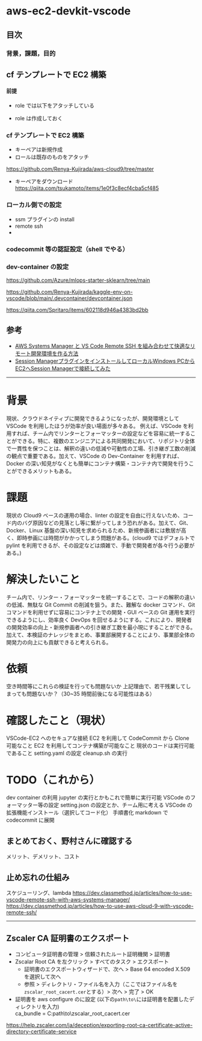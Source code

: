 # aws-ec2-devkit-vscode

## 目次

### 背景，課題，目的

## cf テンプレートで EC2 構築

#### 前提

- role では以下をアタッチしている

- role は作成しておく

### cf テンプレートで EC2 構築

- キーペアは新規作成
- ロールは既存のものをアタッチ

https://github.com/Renya-Kujirada/aws-cloud9/tree/master

- キーペアをダウンロード
  https://qiita.com/tsukamoto/items/1e0f3c8ecf4cba5cf485

### ローカル側での設定

- ssm プラグインの install
- remote ssh
-

### codecommit 等の認証設定（shell でやる）

### dev-container の設定

https://github.com/Azure/mlops-starter-sklearn/tree/main

https://github.com/Renya-Kujirada/kaggle-env-on-vscode/blob/main/.devcontainer/devcontainer.json

https://qiita.com/Spritaro/items/602118d946a4383bd2bb

## 参考

- [AWS Systems Manager と VS Code Remote SSH を組み合わせて快適なリモート開発環境を作る方法](https://dev.classmethod.jp/articles/how-to-use-vscode-remote-ssh-with-aws-systems-manager/)
- [Session ManagerプラグインをインストールしてローカルWindows PCからEC2へSession Managerで接続してみた](https://dev.classmethod.jp/articles/installed-session-manager-plugin-and-connected-from-local-windows-pc/)

---

# 背景

現状、クラウドネイティブに開発できるようになったが、開発環境として VSCode を利用したほうが効率が良い場面が多々ある。
例えば、VSCode を利用すれば、チーム内でリンターとフォーマッターの設定などを容易に統一することができる。特に、複数のエンジニアによる共同開発において、リポジトリ全体で一貫性を保つことは、解釈の違いの低減や可動性の工場、引き継ぎ工数の削減の観点で重要である。加えて、VSCode の Dev-Container を利用すれば、Docker の深い知見がなくとも簡単にコンテナ構築・コンテナ内で開発を行うことができるメリットもある。

# 課題

現状の Cloud9 ベースの運用の場合、linter の設定を自由に行えないため、コード内のバグ原因などの見落とし等に繋がってしまう恐れがある。加えて、Git、Docker、Linux 基盤の深い知見を求められるため、新規参画者には敷居が高く、即時参画には時間がかかってしまう問題がある。(cloud9 ではデフォルトで pylint を利用できるが、その設定などは煩雑で、手動で開発者が各々行う必要がある。)

# 解決したいこと

チーム内で、リンター・フォーマッターを統一することで、コードの解釈の違いの低減、無駄な Git Commit の削減を狙う。また、難解な docker コマンド、Git コマンドを利用せずに容易にコンテナ上での開発・GUI ベースの Git 運用を実行できるようにし、効率良く DevOps を回せるようにする。これにより、開発者の開発効率の向上・新規参画者への引き継ぎ工数を最小現にすることができる。加えて、本検証のナレッジをまとめ、事業部展開することにより、事業部全体の開発力の向上にも貢献できると考えられる。

# 依頼

空き時間等にこれらの検証を行っても問題ないか
上記理由で、若干残業してしまっても問題ないか？（30~35 時間前後になる可能性はある）

# 確認したこと（現状）

VSCode-EC2 へのセキュアな接続
EC2 を利用して CodeCommit から Clone 可能なこと
EC2 を利用してコンテナ構築が可能なこと
現状のコードは実行可能であること
setting.yaml の設定
cleanup.sh の実行

# TODO（これから）

dev container の利用
jupyter の実行とかもこれで簡単に実行可能
VSCode のフォーマッター等の設定
setting.json の設定とか、チーム用に考える
VSCode の拡張機能インストール（選択してコード化）
手順書化
markdown で codecommit に展開

## まとめておく、野村さんに確認する

メリット、デメリット、コスト

## 止め忘れの仕組み

スケジューリング、lambda
https://dev.classmethod.jp/articles/how-to-use-vscode-remote-ssh-with-aws-systems-manager/
https://dev.classmethod.jp/articles/how-to-use-aws-cloud-9-with-vscode-remote-ssh/

---

## Zscaler CA 証明書のエクスポート

- コンピュータ証明書の管理 > 信頼されたルート証明機関 > 証明書
- Zscalar Root CA を左クリック > すべてのタスク > エクスポート
  - 証明書のエクスポートウィザードで、次へ > Base 64 encoded X.509 を選択して次へ
  - 参照 > ディレクトリ・ファイル名を入力（ここではファイル名を`zscalar_root_cacert.cer`とする）> 次へ > 完了 > OK
- 証明書を aws configure のに設定 (以下の`path\to\`には証明書を配置したディレクトリを入力)  
  ca_bundle = C:path\to\zscalar_root_cacert.cer

https://help.zscaler.com/ja/deception/exporting-root-ca-certificate-active-directory-certificate-service
